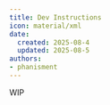 ```yaml
---
title: Dev Instructions
icon: material/xml
date:
  created: 2025-08-4
  updated: 2025-08-5
authors:
- phanisment
---
```


WIP